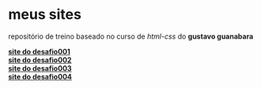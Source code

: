 # meus sites

repositório de treino baseado no curso de *html-css* do **gustavo guanabara**
 
<a href="https://ericksm23.github.io/css-html/desafioos/desafio001/desafiii">**site do desafio001**</a>
<br>
<a href="https://ericksm23.github.io/css-html/desafioos/desafio002/cgi.html">**site do desafio002**</a>
<br>
<a href="https://ericksm23.github.io/css-html/desafioos/desafio003/index.html">**site do desafio003**</a>
<br>
<a href="https://ericksm23.github.io/css-html/desafioos/desafio008/index.html">**site do desafio004**</a>